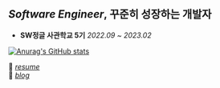 




## *Software Engineer*, 꾸준히 성장하는 개발자




* **SW정글 사관학교 5기** <I>2022.09 ~ 2023.02</I> 


[![Anurag's GitHub stats](https://github-readme-stats.vercel.app/api?username=Byeong-soo)](https://github.com/anuraghazra/github-readme-stats)


🌱 <I>[resume](https://www.notion.so/bdb0795d398a44b393978fe12dab4535)</I>
<br>
🌱 <I>[blog](https://velog.io/@ubs4939)</I>





<!--
**Byeong-soo/Byeong-soo** is a ✨ _special_ ✨ repository because its `README.md` (this file) appears on your GitHub profile.

![](https://img.shields.io/badge/-Babel-F9DC3E?&logo=Babel&logoColor=white)
![](https://img.shields.io/badge/-Webpack-8DD6F9?&logo=Webpack&logoColor=black)
![](https://img.shields.io/badge/-Prettier-F7B93E?&logo=Prettier&logoColor=white)
![](https://img.shields.io/badge/-ESLint-4B32C3?&logo=ESLint&logoColor=white)
![typescript](https://img.shields.io/badge/typescript-007acc?logo=typescript&logoColor=white)
![react](https://img.shields.io/badge/-React-61DAFB?logo=react&logoColor=white)
![react native](https://img.shields.io/badge/-React%20Native-61DAFB?logo=react&logoColor=white)
![](https://img.shields.io/badge/-Storybook-FF4785?&logo=Storybook&logoColor=white)


Here are some ideas to get you started:

- 🔭 I’m currently working on ...
- 🌱 I’m currently learning ...
- 👯 I’m looking to collaborate on ...
- 🤔 I’m looking for help with ...
- 💬 Ask me about ...
- 📫 How to reach me: ...
- 😄 Pronouns: ...
- ⚡ Fun fact: ...
-->
